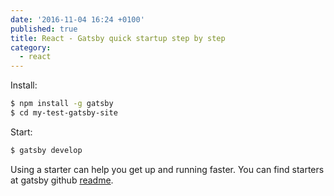```yaml
---
date: '2016-11-04 16:24 +0100'
published: true
title: React - Gatsby quick startup step by step
category:
  - react
---
```


Install:

```bash
$ npm install -g gatsby
$ cd my-test-gatsby-site
````

Start:

```bash
$ gatsby develop
```

Using a starter can help you get up and running faster. You can find starters at gatsby github [readme](https://github.com/gatsbyjs/gatsby#user-content-gatsby-starters).